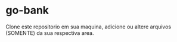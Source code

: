 # go-bank
Clone este repositorio em sua maquina, adicione ou altere arquivos (SOMENTE) da sua respectiva area.
